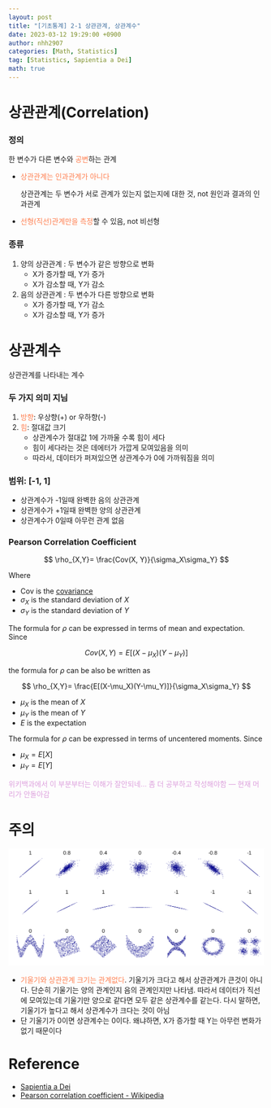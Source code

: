 ```yaml
---
layout: post
title: "[기초통계] 2-1 상관관계, 상관계수"
date: 2023-03-12 19:29:00 +0900
author: nhh2907
categories: [Math, Statistics]
tag: [Statistics, Sapientia a Dei]
math: true
---
```



# 상관관계(Correlation)

### 정의

한 변수가 다른 변수와 <span style="color:coral">공변</span>하는 관계

- <span style="color:coral">상관관계는 인과관계가 아니다</span>
    
    상관관계는 두 변수가 서로 관계가 있는지 없는지에 대한 것, not 원인과 결과의 인과관계
    
- <span style="color:coral">선형(직선)관계만을 측정</span>할 수 있음, not 비선형

### 종류

1. 양의 상관관계 : 두 변수가 같은 방향으로 변화
    - X가 증가할 때, Y가 증가
    - X가 감소할 때, Y가 감소
2. 음의 상관관계 : 두 변수가 다른 방향으로 변화
    - X가 증가할 때, Y가 감소
    - X가 감소할 때, Y가 증가

# 상관계수

상관관계를 나타내는 계수

### 두 가지 의미 지님

1. <span style='color:coral'>방향</span>: 우상향(+) or 우하향(-)
2. <span style='color:coral'>힘</span>: 절대값 크기
    - 상관계수가 절대값 1에 가까울 수록 힘이 세다
    - 힘이 세다라는 것은 데에터가 가깝게 모여있음을 의미
    - 따라서, 데이터가 퍼져있으면 상관계수가 0에 가까워짐을 의미

### 범위: [-1, 1]

- 상관계수가 -1일때 완벽한 음의 상관관계
- 상관게수가 +1일때 완벽한 양의 상관관계
- 상관계수가 0일때 아무런 관계 없음

### **Pearson Correlation Coefficient**

$$
\rho_{X,Y}= \frac{Cov(X, Y)}{\sigma_X\sigma_Y}
$$

Where

- Cov is the [covariance](https://en.wikipedia.org/wiki/Covariance)
- $\sigma_X$ is the standard deviation of $X$
- $\sigma_Y$ is the standard deviation of $Y$

The formula for $\rho$ can be expressed in terms of mean and expectation. Since 

$$
Cov(X, Y) = E[(X-\mu_X)(Y-\mu_Y)]
$$

the formula for $\rho$ can be also be written as 

$$
\rho_{X,Y}= \frac{E[(X-\mu_X)(Y-\mu_Y)]}{\sigma_X\sigma_Y}
$$

- $\mu_X$ is the mean  of $X$
- $\mu_Y$ is the mean  of $Y$
- $E$ is the expectation

The formula for $\rho$ can be expressed in terms of uncentered moments. Since

- $\mu_X = E[X]$
- $\mu_Y = E[Y]$

<span style='color:plum'>위키백과에서 이 부분부터는 이해가 잘안되네… 좀 더 공부하고 작성해야함 — 현재 머리가 안돌아감</span>
# 주의

![correlation coefficiency](/assets/img/etc/math/2023-03-12_correlation_coefficiency/correlation_coefficiency.png)

- <span style="color:coral">기울기와 상관관계 크기는 관계없다</span>. 기울기가 크다고 해서 상관관계가 큰것이 아니다. 단순히 기울기는 양의 관계인지 음의 관계인지만 나타냄. 따라서 데이터가 직선에 모여있는데 기울기만 양으로 같다면 모두 같은 상관계수를 같는다. 다시 말하면, 기울기가 높다고 해서 상관계수가 크다는 것이 아님
- 단 기울기가 0이면 상관계수는 0이다. 왜냐하면, X가 증가할 때 Y는 아무런 변화가 없기 때문이다

# Reference

- [Sapientia a Dei](https://youtu.be/Se7mWTBRfCc)
- [Pearson correlation coefficient - Wikipedia](https://en.wikipedia.org/wiki/Pearson_correlation_coefficient)